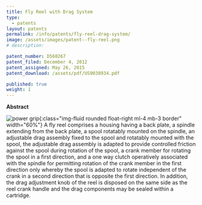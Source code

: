 ```yaml
---
title: Fly Reel with Drag System
type: 
  - patents
layout: patents
permalink: /info/patents/fly-reel-drag-system/
image: /assets/images/patent--fly-reel.png
# description:  

patent_number: D560267
patent_filed: December 4, 2012
patent_assigned: May 26, 2015
patent_download: /assets/pdf/US9038934.pdf

published: true
weight: 1
---
```


**Abstract**

![power grip](/assets/images/patent--fly-reel.png){:class="img-fluid rounded float-right ml-4 mb-3 border" width="60%"}
A fly reel comprises a housing having a back plate, a spindle extending from the back plate, a spool rotatably mounted on the spindle, an adjustable drag assembly fixed to the spool and rotatably mounted with the spool, the adjustable drag assembly is adapted to provide controlled friction against the spool during rotation of the spool, a crank member for rotating the spool in a first direction, and a one way clutch operatively associated with the spindle for permitting rotation of the crank member in the first direction only whereby the spool is adapted to rotate independent of the crank in a second direction that is opposite the first direction. In addition, the drag adjustment knob of the reel is disposed on the same side as the reel crank handle and the drag components may be sealed within a cartridge.


